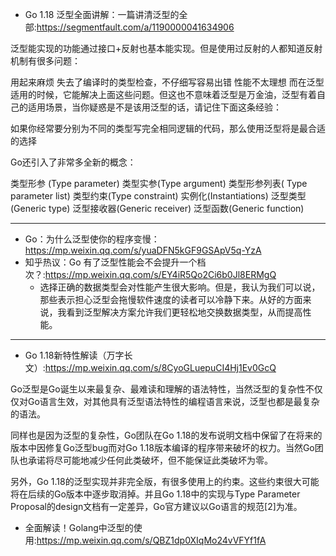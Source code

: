 + Go 1.18 泛型全面讲解：一篇讲清泛型的全部:<https://segmentfault.com/a/1190000041634906>

泛型能实现的功能通过接口+反射也基本能实现。但是使用过反射的人都知道反射机制有很多问题：

用起来麻烦
失去了编译时的类型检查，不仔细写容易出错
性能不太理想
而在泛型适用的时候，它能解决上面这些问题。但这也不意味着泛型是万金油，泛型有着自己的适用场景，当你疑惑是不是该用泛型的话，请记住下面这条经验：

如果你经常要分别为不同的类型写完全相同逻辑的代码，那么使用泛型将是最合适的选择


Go还引入了非常多全新的概念：

类型形参 (Type parameter)
类型实参(Type argument)
类型形参列表( Type parameter list)
类型约束(Type constraint)
实例化(Instantiations)
泛型类型(Generic type)
泛型接收器(Generic receiver)
泛型函数(Generic function)

---

+ Go：为什么泛型使你的程序变慢：<https://mp.weixin.qq.com/s/yuaDFN5kGF9GSApV5q-YzA>
+ 知乎热议：Go 有了泛型性能会不会提升一个档次？:<https://mp.weixin.qq.com/s/EY4iR5Qo2Ci6b0Jl8ERMgQ>
    - 选择正确的数据类型会对性能产生很大影响。但是，我认为我们可以说，那些表示担心泛型会拖慢软件速度的读者可以冷静下来。从好的方面来说，我看到泛型解决方案允许我们更轻松地交换数据类型，从而提高性能。

---

+ Go 1.18新特性解读（万字长文）:<https://mp.weixin.qq.com/s/8CyoGLuepuCI4Hj1Ev0GcQ>

Go泛型是Go诞生以来最复杂、最难读和理解的语法特性，当然泛型的复杂性不仅仅对Go语言生效，对其他具有泛型语法特性的编程语言来说，泛型也都是最复杂的语法。

同样也是因为泛型的复杂性，Go团队在Go 1.18的发布说明文档中保留了在将来的版本中因修复Go泛型bug而对Go 1.18版本编译的程序带来破坏的权力。当然Go团队也承诺将尽可能地减少任何此类破坏，但不能保证此类破坏为零。

另外，Go 1.18的泛型实现并非完全版，有很多使用上的约束。这些约束很大可能将在后续的Go版本中逐步取消掉。并且Go 1.18中的实现与Type Parameter Proposal的design文档有一定差异，Go官方建议以Go语言的规范[2]为准。


+ 全面解读！Golang中泛型的使用:<https://mp.weixin.qq.com/s/QBZ1dp0XIqMo24vVFYf1fA>